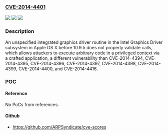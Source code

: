 ### [CVE-2014-4401](https://cve.mitre.org/cgi-bin/cvename.cgi?name=CVE-2014-4401)
![](https://img.shields.io/static/v1?label=Product&message=n%2Fa&color=blue)
![](https://img.shields.io/static/v1?label=Version&message=n%2Fa&color=blue)
![](https://img.shields.io/static/v1?label=Vulnerability&message=n%2Fa&color=brighgreen)

### Description

An unspecified integrated graphics driver routine in the Intel Graphics Driver subsystem in Apple OS X before 10.9.5 does not properly validate calls, which allows attackers to execute arbitrary code in a privileged context via a crafted application, a different vulnerability than CVE-2014-4394, CVE-2014-4395, CVE-2014-4396, CVE-2014-4397, CVE-2014-4398, CVE-2014-4399, CVE-2014-4400, and CVE-2014-4416.

### POC

#### Reference
No PoCs from references.

#### Github
- https://github.com/ARPSyndicate/cve-scores

